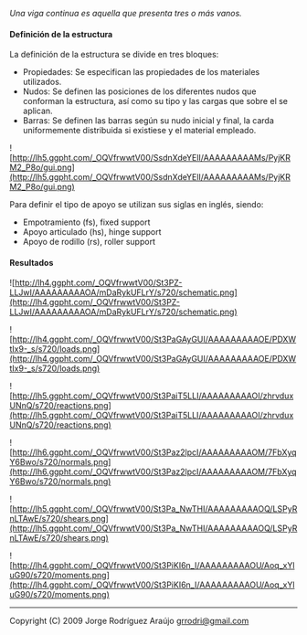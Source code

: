 _Una viga continua es aquella que presenta tres o más vanos._

#### Definición de la estructura ####

La definición de la estructura se divide en tres bloques:
  * Propiedades: Se especifican las propiedades de los materiales utilizados.
  * Nudos: Se definen las posiciones de los diferentes nudos que conforman la estructura, así como su tipo y las cargas que sobre el se aplican.
  * Barras: Se definen las barras según su nudo inicial y final, la carda uniformemente distribuida si existiese y el material empleado.

![http://lh5.ggpht.com/_OQVfrwwtV00/SsdnXdeYElI/AAAAAAAAAMs/PyjKRM2_P8o/gui.png](http://lh5.ggpht.com/_OQVfrwwtV00/SsdnXdeYElI/AAAAAAAAAMs/PyjKRM2_P8o/gui.png)

Para definir el tipo de apoyo se utilizan sus siglas en inglés, siendo:
  * Empotramiento (fs), fixed support
  * Apoyo articulado (hs), hinge support
  * Apoyo de rodillo (rs), roller support

#### Resultados ####

![http://lh4.ggpht.com/_OQVfrwwtV00/St3PZ-LLJwI/AAAAAAAAAOA/mDaRykUFLrY/s720/schematic.png](http://lh4.ggpht.com/_OQVfrwwtV00/St3PZ-LLJwI/AAAAAAAAAOA/mDaRykUFLrY/s720/schematic.png)

![http://lh4.ggpht.com/_OQVfrwwtV00/St3PaGAyGUI/AAAAAAAAAOE/PDXWtIx9-_s/s720/loads.png](http://lh4.ggpht.com/_OQVfrwwtV00/St3PaGAyGUI/AAAAAAAAAOE/PDXWtIx9-_s/s720/loads.png)

![http://lh5.ggpht.com/_OQVfrwwtV00/St3PaiT5LLI/AAAAAAAAAOI/zhrvduxUNnQ/s720/reactions.png](http://lh5.ggpht.com/_OQVfrwwtV00/St3PaiT5LLI/AAAAAAAAAOI/zhrvduxUNnQ/s720/reactions.png)

![http://lh6.ggpht.com/_OQVfrwwtV00/St3Paz2lpcI/AAAAAAAAAOM/7FbXyqY6Bwo/s720/normals.png](http://lh6.ggpht.com/_OQVfrwwtV00/St3Paz2lpcI/AAAAAAAAAOM/7FbXyqY6Bwo/s720/normals.png)

![http://lh5.ggpht.com/_OQVfrwwtV00/St3Pa_NwTHI/AAAAAAAAAOQ/LSPyRnLTAwE/s720/shears.png](http://lh5.ggpht.com/_OQVfrwwtV00/St3Pa_NwTHI/AAAAAAAAAOQ/LSPyRnLTAwE/s720/shears.png)

![http://lh4.ggpht.com/_OQVfrwwtV00/St3PiKI6n_I/AAAAAAAAAOU/Aoq_xYluG90/s720/moments.png](http://lh4.ggpht.com/_OQVfrwwtV00/St3PiKI6n_I/AAAAAAAAAOU/Aoq_xYluG90/s720/moments.png)


---

Copyright (C) 2009 Jorge Rodríguez Araújo <grrodri@gmail.com>